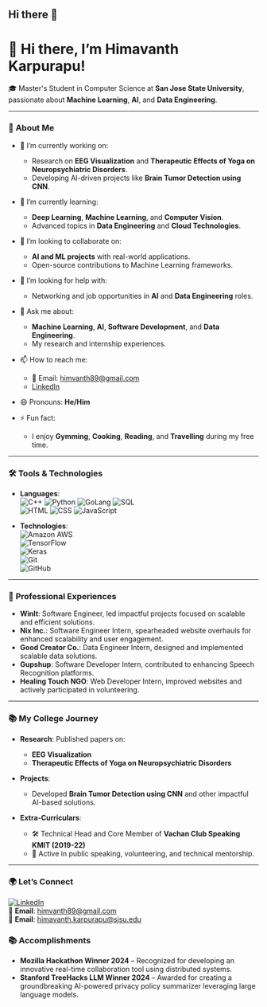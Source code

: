 ## Hi there 👋

<!--
**himavanthkar/himavanthkar** is a ✨ _special_ ✨ repository because its `README.md` (this file) appears on your GitHub profile.
-->
# 👋 Hi there, I’m Himavanth Karpurapu!

🎓 Master's Student in Computer Science at **San Jose State University**, passionate about **Machine Learning**, **AI**, and **Data Engineering**.

---

### 🌟 **About Me**

- 🔭 I’m currently working on:
  - Research on **EEG Visualization** and **Therapeutic Effects of Yoga on Neuropsychiatric Disorders**.
  - Developing AI-driven projects like **Brain Tumor Detection using CNN**.
  
- 🌱 I’m currently learning:
  - **Deep Learning**, **Machine Learning**, and **Computer Vision**.
  - Advanced topics in **Data Engineering** and **Cloud Technologies**.

- 👯 I’m looking to collaborate on:
  - **AI and ML projects** with real-world applications.
  - Open-source contributions to Machine Learning frameworks.

- 🤔 I’m looking for help with:
  - Networking and job opportunities in **AI** and **Data Engineering** roles.

- 💬 Ask me about:
  - **Machine Learning**, **AI**, **Software Development**, and **Data Engineering**.
  - My research and internship experiences.

- 📫 How to reach me:
  - 📧 Email: himvanth89@gmail.com
  - [LinkedIn](https://www.linkedin.com/in/himavanth-karpurapu-6907561b3)

- 😄 Pronouns: **He/Him**

- ⚡ Fun fact:
  - I enjoy **Gymming**, **Cooking**, **Reading**, and **Travelling** during my free time.

---

### 🛠 **Tools & Technologies**

- **Languages**:  
  ![C++](https://img.shields.io/badge/C++-00599C?style=flat&logo=c%2B%2B&logoColor=white)
  ![Python](https://img.shields.io/badge/Python-3776AB?style=flat&logo=python&logoColor=white)
  ![GoLang](https://img.shields.io/badge/GoLang-00ADD8?style=flat&logo=go&logoColor=white)
  ![SQL](https://img.shields.io/badge/SQL-CC2927?style=flat&logo=microsoft-sql-server&logoColor=white)  
  ![HTML](https://img.shields.io/badge/HTML-E34F26?style=flat&logo=html5&logoColor=white)
  ![CSS](https://img.shields.io/badge/CSS-1572B6?style=flat&logo=css3&logoColor=white)
  ![JavaScript](https://img.shields.io/badge/JavaScript-F7DF1E?style=flat&logo=javascript&logoColor=black)

- **Technologies**:  
  ![Amazon AWS](https://img.shields.io/badge/Amazon%20AWS-232F3E?style=flat&logo=amazon-aws&logoColor=white)  
  ![TensorFlow](https://img.shields.io/badge/TensorFlow-FF6F00?style=flat&logo=tensorflow&logoColor=white)  
  ![Keras](https://img.shields.io/badge/Keras-D00000?style=flat&logo=keras&logoColor=white)  
  ![Git](https://img.shields.io/badge/Git-F05032?style=flat&logo=git&logoColor=white)  
  ![GitHub](https://img.shields.io/badge/GitHub-181717?style=flat&logo=github&logoColor=white)  

---

### 💼 **Professional Experiences**

- **WinIt**: Software Engineer, led impactful projects focused on scalable and efficient solutions.
- **Nix Inc.**: Software Engineer Intern, spearheaded website overhauls for enhanced scalability and user engagement.
- **Good Creator Co.**: Data Engineer Intern, designed and implemented scalable data solutions.
- **Gupshup**: Software Developer Intern, contributed to enhancing Speech Recognition platforms.
- **Healing Touch NGO**: Web Developer Intern, improved websites and actively participated in volunteering.

---

### 📚 **My College Journey**

- **Research**: Published papers on:
  - **EEG Visualization**
  - **Therapeutic Effects of Yoga on Neuropsychiatric Disorders**
  
- **Projects**:
  - Developed **Brain Tumor Detection using CNN** and other impactful AI-based solutions.

- **Extra-Curriculars**:
  - 🛠 Technical Head and Core Member of **Vachan Club Speaking KMIT (2019-22)**
  - 🎤 Active in public speaking, volunteering, and technical mentorship.

---

### 🌍 **Let’s Connect**

[![LinkedIn](https://img.shields.io/badge/LinkedIn-blue?style=flat&logo=linkedin)](https://www.linkedin.com/in/himavanth-karpurapu-6907561b3)  
📧 **Email**: himvanth89@gmail.com  
📧 **Email**: himavanth.karpurapu@sjsu.edu

### 📚 Accomplishments
- **Mozilla Hackathon Winner 2024** – Recognized for developing an innovative real-time collaboration tool using distributed systems.
- **Stanford TreeHacks LLM Winner 2024** – Awarded for creating a groundbreaking AI-powered privacy policy summarizer leveraging large language models.




